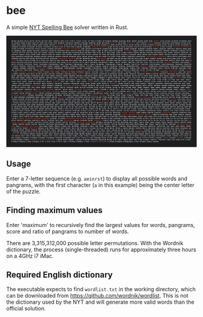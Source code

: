 # bee
A simple [NYT Spelling Bee](https://www.nytimes.com/puzzles/spelling-bee) solver written in Rust.

![Bee Screenshot](https://github.com/Merkwurdichliebe/bee/blob/master/bee.jpg?raw=true)

## Usage

Enter a 7-letter sequence (e.g. `aeinrst`) to display all possible words and pangrams, with the first character (`a` in this example) being the center letter of the puzzle.

## Finding maximum values

Enter 'maximum' to recursively find the largest values for words, pangrams, score and ratio of pangrams to number of words.

There are 3,315,312,000 possible letter permutations. With the Wordnik dictionary, the process (single-threaded) runs for approximately three hours on a 4GHz i7 iMac.

## Required English dictionary

The executable expects to find `wordlist.txt` in the working directory, which can be downloaded from https://github.com/wordnik/wordlist. This is not the dictionary used by the NYT and will generate more valid words than the official solution.